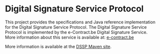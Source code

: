 # Digital Signature Service Protocol

This project provides the specifications and Java reference implementation for the Digital Signature Service Protocol.
The Digital Signature Service Protocol is implemented by the e-Contract.be Digital Signature Service.
More information about this service is available at: [e-contract.be](https://www.e-contract.be/)

More information is available at the [DSSP Maven site](https://www.e-contract.be/sites/dssp/).
